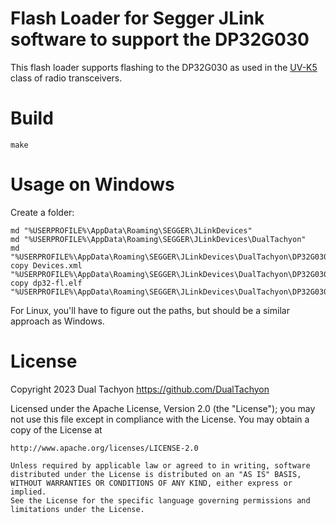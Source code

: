 # Flash Loader for Segger JLink software to support the DP32G030

This flash loader supports flashing to the DP32G030 as used in the [UV-K5](https://github.com/DualTachyon/uv-k5-firmware) class of radio transceivers.

# Build

```
make
```

# Usage on Windows

Create a folder:

```
md "%USERPROFILE%\AppData\Roaming\SEGGER\JLinkDevices"
md "%USERPROFILE%\AppData\Roaming\SEGGER\JLinkDevices\DualTachyon"
md "%USERPROFILE%\AppData\Roaming\SEGGER\JLinkDevices\DualTachyon\DP32G030"
copy Devices.xml "%USERPROFILE%\AppData\Roaming\SEGGER\JLinkDevices\DualTachyon\DP32G030\"
copy dp32-fl.elf "%USERPROFILE%\AppData\Roaming\SEGGER\JLinkDevices\DualTachyon\DP32G030\"
```

For Linux, you'll have to figure out the paths, but should be a similar approach as Windows.

# License

Copyright 2023 Dual Tachyon
https://github.com/DualTachyon

Licensed under the Apache License, Version 2.0 (the "License");
you may not use this file except in compliance with the License.
You may obtain a copy of the License at

    http://www.apache.org/licenses/LICENSE-2.0

    Unless required by applicable law or agreed to in writing, software
    distributed under the License is distributed on an "AS IS" BASIS,
    WITHOUT WARRANTIES OR CONDITIONS OF ANY KIND, either express or implied.
    See the License for the specific language governing permissions and
    limitations under the License.

